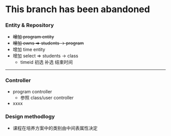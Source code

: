 # This branch has been abandoned 

### Entity & Repository
  * ~~增加 program entity~~
  * ~~增加 owns => students -> program~~
  * 增加 time entity
  * 增加 select => students -> class
    * timeid 初选 补选 结束时间

--- 


### Controller

  * program controller
    * 参照 class/user controller
  * xxxx
  
  
### Design methodlogy

  * 课程在培养方案中的类别由中间表属性决定


